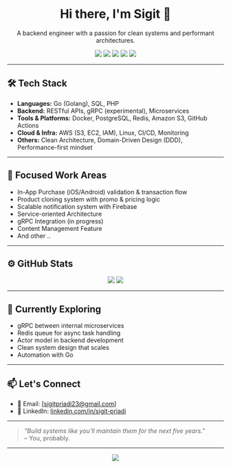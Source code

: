 <!--
## Hi there 👋

**sigitprd/sigitprd** is a ✨ _special_ ✨ repository because its `README.md` (this file) appears on your GitHub profile.

Here are some ideas to get you started:

- 🔭 I’m currently working on ...
- 🌱 I’m currently learning ...
- 👯 I’m looking to collaborate on ...
- 🤔 I’m looking for help with ...
- 💬 Ask me about ...
- 📫 How to reach me: ...
- 😄 Pronouns: ...
- ⚡ Fun fact: ...
-->
<h1 align="center">Hi there, I'm Sigit 👋</h1>
<p align="center">A backend engineer with a passion for clean systems and performant architectures.</p>

<p align="center">
  <img src="https://img.shields.io/badge/Golang-00ADD8?style=for-the-badge&logo=go&logoColor=white" />
  <img src="https://img.shields.io/badge/PostgreSQL-336791?style=for-the-badge&logo=postgresql&logoColor=white" />
  <img src="https://img.shields.io/badge/AWS-232F3E?style=for-the-badge&logo=amazon-aws&logoColor=white" />
  <img src="https://img.shields.io/badge/Redis-DC382D?style=for-the-badge&logo=redis&logoColor=white" />
  <img src="https://img.shields.io/badge/Microservices-3A3A3A?style=for-the-badge&logo=docker&logoColor=white" />
</p>

---

## 🛠️ Tech Stack

- **Languages:** Go (Golang), SQL, PHP
- **Backend:** RESTful APIs, gRPC (experimental), Microservices
- **Tools & Platforms:** Docker, PostgreSQL, Redis, Amazon S3, GitHub Actions
- **Cloud & Infra:** AWS (S3, EC2, IAM), Linux, CI/CD, Monitoring
- **Others:** Clean Architecture, Domain-Driven Design (DDD), Performance-first mindset

---

## 📌 Focused Work Areas

- In-App Purchase (iOS/Android) validation & transaction flow  
- Product cloning system with promo & pricing logic  
- Scalable notification system with Firebase  
- Service-oriented Architecture  
- gRPC Integration (in progress)  
- Content Management Feature
- And other ..

---

## ⚙️ GitHub Stats

<p align="center">
  <img src="https://github-readme-stats.vercel.app/api?username=sigitprd&show_icons=true&theme=tokyonight" />
  <img src="https://github-readme-streak-stats.herokuapp.com?user=sigitprd&theme=tokyonight" />
</p>

---

## 🌱 Currently Exploring

- gRPC between internal microservices  
- Redis queue for async task handling
- Actor model in backend development
- Clean system design that scales  
- Automation with Go

---

## 📫 Let's Connect

- 📧 Email: [sigitpriadi23@gmail.com]
- 💼 LinkedIn: [linkedin.com/in/sigit-priadi](https://linkedin.com/in/sigit-priadi-97b987192)
<!--
- 🐦 Twitter: [@yourhandle](https://twitter.com/yourhandle)
- 🌐 Blog/Portfolio: [yourdomain.com](https://yourdomain.com)
-->

---

> _"Build systems like you’ll maintain them for the next five years."_  
> – You, probably.

---

<p align="center">
  <img src="https://visitor-badge.laobi.icu/badge?page_id=sigitprd" />
</p>
